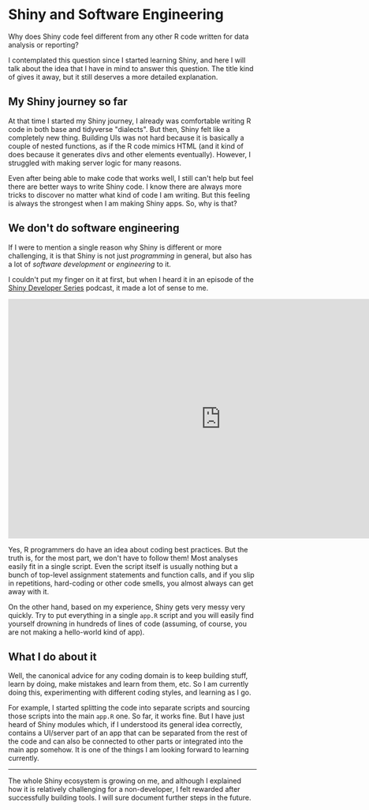 # Shiny and Software Engineering

Why does Shiny code feel different from any other R code written for data
analysis or reporting?

I contemplated this question since I started learning Shiny, and here I will
talk about the idea that I have in mind to answer this question. The title
kind of gives it away, but it still deserves a more detailed explanation.

## My Shiny journey so far

At that time I started my Shiny journey, I already was comfortable writing R
code in both base and tidyverse "dialects". But then, Shiny felt like a
completely new thing. Building UIs was not hard because it is basically a
couple of nested functions, as if the R code mimics HTML (and it kind of does
because it generates divs and other elements eventually). However, I
struggled with making server logic for many reasons.

Even after being able to make code that works well, I still can't help but
feel there are better ways to write Shiny code. I know there are always more
tricks to discover no matter what kind of code I am writing. But this feeling
is always the strongest when I am making Shiny apps. So, why is that?

## We don't do software engineering

If I were to mention a single reason why Shiny is different or more
challenging, it is that Shiny is not just _programming_ in general, but also
has a lot of _software development_ or _engineering_ to it.

I couldn't put my finger on it at first, but when I heard it in an episode of
the [Shiny Developer Series](https://shinydevseries.com/) podcast, it made a
lot of sense to me.

<iframe width="862" height="485" src="https://www.youtube.com/embed/kAYcIidygiU" title="Episode 1: Shiny&#39;s past and future (RStudio Community webinar)" frameborder="0" allow="accelerometer; autoplay; clipboard-write; encrypted-media; gyroscope; picture-in-picture; web-share" allowfullscreen></iframe>

Yes, R programmers do have an idea about coding best practices. But the truth
is, for the most part, we don't have to follow them! Most analyses easily fit
in a single script. Even the script itself is usually nothing but a bunch of
top-level assignment statements and function calls, and if you slip in
repetitions, hard-coding or other code smells, you almost always can get away
with it.

On the other hand, based on my experience, Shiny gets very messy very
quickly. Try to put everything in a single `app.R` script and you will
easily find yourself drowning in hundreds of lines of code (assuming, of
course, you are not making a hello-world kind of app).

## What I do about it

Well, the canonical advice for any coding domain is to keep building stuff,
learn by doing, make mistakes and learn from them, etc. So I am currently
doing this, experimenting with different coding styles, and learning as I go.

For example, I started splitting the code into separate scripts and sourcing
those scripts into the main `app.R` one. So far, it works fine. But I have
just heard of Shiny modules which, if I understood its general idea
correctly, contains a UI/server part of an app that can be separated from the
rest of the code and can also be connected to other parts or integrated into
the main app somehow. It is one of the things I am looking forward to
learning currently.

* * *

The whole Shiny ecosystem is growing on me, and although I explained how it
is relatively challenging for a non-developer, I felt rewarded after
successfully building tools. I will sure document further steps in the
future.
